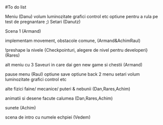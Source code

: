 #To do list


Meniu  (Danu)
       volum
       luminozitate
       grafici 
       control
       etc
       optiune pentru a rula pe test de pregnantare ;)
Setari (Danutz)

Scena 1 (Armand)

implementam movement, obstacole comune, (Armand&AchimRaul)


!preshape la nivele {Checkpointuri, alegere de nivel pentru developeri} (Rares)


alt meniu cu 3 Saveuri in care dai gen new game si chestii (Armand)

pause menu (Raul)
   optiune save
   optiune back 2 menu
   setari
       volum
       luminozitate
       grafici
       control
       etc

alte fizici faine/ mecanice/ puteri & nebunii (Dan,Rares,Achim)

animatii si desene facute calumea (Dan,Rares,Achim)

sunete (Achim)

scena de intro cu numele echpiei (Vedem)





